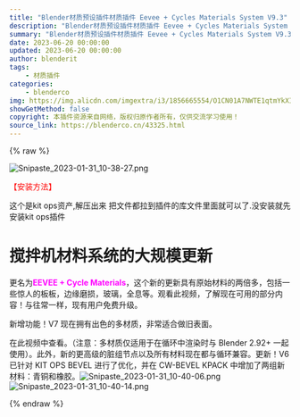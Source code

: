 ```yaml
---
title: "Blender材质预设插件材质插件 Eevee + Cycles Materials System V9.3"
description: "Blender材质预设插件材质插件 Eevee + Cycles Materials System V9.3"
summary: "Blender材质预设插件材质插件 Eevee + Cycles Materials System V9.3"
date: 2023-06-20 00:00:00
updated: 2023-06-20 00:00:00
author: blenderit
tags: 
    - 材质插件
categories:
    - blenderco
img: https://img.alicdn.com/imgextra/i3/1856665554/O1CN01A7NWTE1qtmYkXIAiQ_!!1856665554.png
showGetMethod: false
copyright: 本插件资源来自网络，版权归原作者所有，仅供交流学习使用！
source_link: https://blenderco.cn/43325.html
---
```


{% raw %}
<p><img class="aligncenter" src="https://img.alicdn.com/imgextra/i3/1856665554/O1CN01A7NWTE1qtmYkXIAiQ_!!1856665554.png" alt="Snipaste_2023-01-31_10-38-27.png"></p><p><span style="color: #ff0000;">【安装方法】</span></p><p>这个是kit ops资产,解压出来 把文件都拉到插件的库文件里面就可以了.没安装就先安装kit ops插件</p><h1>搅拌机材料系统的大规模更新</h1><p>更名为<b><span style="color: #ff00ff;">EEVEE + Cycle Materials</span></b>，这个新的更新具有原始材料的两倍多，包括一些惊人的板板，边缘磨损，玻璃，全息等。观看此视频，了解现在可用的部分内容！与往常一样，现有用户免费升级。</p><p>新增功能！V7 现在拥有出色的多材质，非常适合做旧表面。</p><p>在此视频中查看。（注意：多材质仅适用于在循环中渲染时与 Blender 2.92+ 一起使用）。此外，新的更高级的脏组节点以及所有材料现在都与循环兼容。更新！V6 已针对 KIT OPS BEVEL 进行了优化，并在 CW-BEVEL KPACK 中增加了两组新材料：青铜和橡胶。<img src="https://img.alicdn.com/imgextra/i4/1856665554/O1CN01yTzZzx1qtmYjNuXFe_!!1856665554.png" alt="Snipaste_2023-01-31_10-40-06.png"><img src="https://img.alicdn.com/imgextra/i4/1856665554/O1CN01OykotF1qtmYgvQamH_!!1856665554.png" alt="Snipaste_2023-01-31_10-40-14.png"></p>
<div style="display: none">blenderco</div>
{% endraw %}